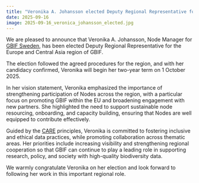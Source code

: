 ```yaml
---
title: "Veronika A. Johansson elected Deputy Regional Representative for Europe and Central Asia"
date: 2025-09-16
image: 2025-09-16_veronica_johansson_elected.jpg
---
```

We are pleased to announce that Veronika A. Johansson, Node Manager for [GBIF Sweden](https://www.gbif.se/), has been elected Deputy Regional Representative for the Europe and Central Asia region of GBIF.

The election followed the agreed procedures for the region, and with her candidacy confirmed, Veronika will begin her two-year term on 1 October 2025.

In her vision statement, Veronika emphasized the importance of strengthening participation of Nodes across the region, with a particular focus on promoting GBIF within the EU and broadening engagement with new partners. She highlighted the need to support sustainable node resourcing, onboarding, and capacity building, ensuring that Nodes are well equipped to contribute effectively.

Guided by the [CARE](https://www.gida-global.org/care) principles, Veronika is committed to fostering inclusive and ethical data practices, while promoting collaboration across thematic areas. Her priorities include increasing visibility and strengthening regional cooperation so that GBIF can continue to play a leading role in supporting research, policy, and society with high-quality biodiversity data.

We warmly congratulate Veronika on her election and look forward to following her work in this important regional role.
